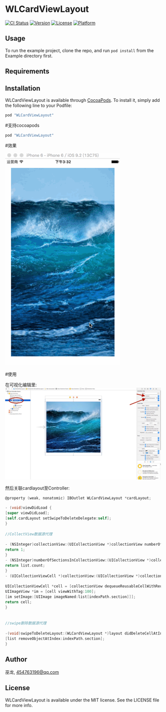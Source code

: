 # WLCardViewLayout

[![CI Status](http://img.shields.io/travis/HotWordland/WLCardViewLayout.svg?style=flat)](https://travis-ci.org/HotWordland/WLCardViewLayout)
[![Version](https://img.shields.io/cocoapods/v/WLCardViewLayout.svg?style=flat)](http://cocoapods.org/pods/WLCardViewLayout)
[![License](https://img.shields.io/cocoapods/l/WLCardViewLayout.svg?style=flat)](http://cocoapods.org/pods/WLCardViewLayout)
[![Platform](https://img.shields.io/cocoapods/p/WLCardViewLayout.svg?style=flat)](http://cocoapods.org/pods/WLCardViewLayout)

## Usage

To run the example project, clone the repo, and run `pod install` from the Example directory first.

## Requirements

## Installation

WLCardViewLayout is available through [CocoaPods](http://cocoapods.org). To install
it, simply add the following line to your Podfile:

```ruby
pod "WLCardViewLayout"
```

#支持cocoapods
```ruby
pod "WLCardViewLayout"
```
#效果

![](https://github.com/HotWordland/WLCardViewLayout/blob/master/demo.gif)

#使用

在可视化编辑里:
![](https://github.com/HotWordland/WLCardViewLayout/blob/master/use.jpeg)

然后关联cardlayout至Controller:
```Objective-C
@property (weak, nonatomic) IBOutlet WLCardViewLayout *cardLayout;
```


```Objective-C
- (void)viewDidLoad {
[super viewDidLoad];
[self.cardLayout setSwipeToDeleteDelegate:self];
}

//CollectView数据源代理 

- (NSInteger)collectionView:(UICollectionView *)collectionView numberOfItemsInSection:(NSInteger)section{
return 1;
}
- (NSInteger)numberOfSectionsInCollectionView:(UICollectionView *)collectionView{
return list.count;
}
- (UICollectionViewCell *)collectionView:(UICollectionView *)collectionView cellForItemAtIndexPath:(NSIndexPath *)indexPath{

UICollectionViewCell *cell = [collectionView dequeueReusableCellWithReuseIdentifier:@"CardCell" forIndexPath:indexPath];
UIImageView *im = [cell viewWithTag:100];
[im setImage:[UIImage imageNamed:list[indexPath.section]]];
return cell;
}


//swipe删除数据源代理

-(void)swipeToDeleteLayout:(WLCardViewLayout *)layout didDeleteCellAtIndexPath:(NSIndexPath *)indexPath{
[list removeObjectAtIndex:indexPath.section];
}

```



## Author

巫龙, 454763196@qq.com

## License

WLCardViewLayout is available under the MIT license. See the LICENSE file for more info.
